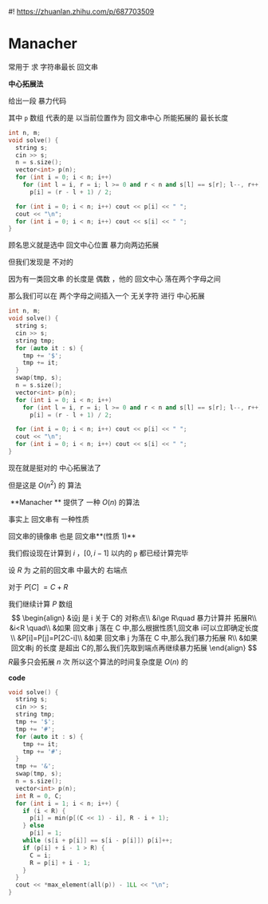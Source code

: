 #! https://zhuanlan.zhihu.com/p/687703509
# Manacher

常用于 求 字符串最长 回文串

**中心拓展法**

给出一段 暴力代码

其中 `p` 数组 代表的是   以当前位置作为 回文串中心 所能拓展的 最长长度

```C++
int n, m;
void solve() {
  string s;
  cin >> s;
  n = s.size();
  vector<int> p(n);
  for (int i = 0; i < n; i++)
    for (int l = i, r = i; l >= 0 and r < n and s[l] == s[r]; l--, r++)
      p[i] = (r - l + 1) / 2;

  for (int i = 0; i < n; i++) cout << p[i] << " ";
  cout << "\n";
  for (int i = 0; i < n; i++) cout << s[i] << " ";
}
```

顾名思义就是选中 回文中心位置 暴力向两边拓展

但我们发现是 不对的

因为有一类回文串 的长度是 偶数 ，他的 回文中心 落在两个字母之间

那么我们可以在 两个字母之间插入一个 无关字符 进行  中心拓展

```C++
int n, m;
void solve() {
  string s;
  cin >> s;
  string tmp;
  for (auto it : s) {
    tmp += '$';
    tmp += it;
  }
  swap(tmp, s);
  n = s.size();
  vector<int> p(n);
  for (int i = 0; i < n; i++)
    for (int l = i, r = i; l >= 0 and r < n and s[l] == s[r]; l--, r++)
      p[i] = (r - l + 1) / 2;

  for (int i = 0; i < n; i++) cout << p[i] << " ";
  cout << "\n";
  for (int i = 0; i < n; i++) cout << s[i] << " ";
}
```

现在就是挺对的 中心拓展法了

但是这是 $O(n^2)$  的  算法 

​                                                                                                                                                                                                                                                                                                                            **Manacher ** 提供了 一种 $O(n)$ 的算法

事实上 回文串有 一种性质

回文串的镜像串 也是 回文串**(性质 1)**

我们假设现在计算到 $i$ ，$[0,i-1]$ 以内的 `p`  都已经计算完毕

设 $R$ 为 之前的回文串 中最大的 右端点

对于 $P[C]$ $=C+R$



我们继续计算 $P$ 数组
$$
\begin{align}
&设j 是 i 关于 C的 对称点\\                       
&i\ge R\quad  暴力计算并 拓展R\\     
&i<R  \quad\\
&如果 回文串 j 落在 C 中,那么根据性质1,回文串 i可以立即确定长度\\
&P[i]=P[j]=P[2C-i]\\
&如果 回文串 j 为落在 C 中,那么我们暴力拓展 R\\
&如果 回文串j 的长度 是超出 C的,那么我们先取到端点再继续暴力拓展
\end{align}
$$
$R$最多只会拓展 $n$ 次 所以这个算法的时间复杂度是 $O(n)$ 的

**code**

```C++
void solve() {
  string s;
  cin >> s;
  string tmp;
  tmp += '$';
  tmp += '#';
  for (auto it : s) {
    tmp += it;
    tmp += '#';
  }
  tmp += '&';
  swap(tmp, s);
  n = s.size();
  vector<int> p(n);
  int R = 0, C;
  for (int i = 1; i < n; i++) {
    if (i < R) {
      p[i] = min(p[(C << 1) - i], R - i + 1);
    } else
      p[i] = 1;
    while (s[i + p[i]] == s[i - p[i]]) p[i]++;
    if (p[i] + i - 1 > R) {
      C = i;
      R = p[i] + i - 1;
    }
  }
  cout << *max_element(all(p)) - 1LL << "\n";
}
```

